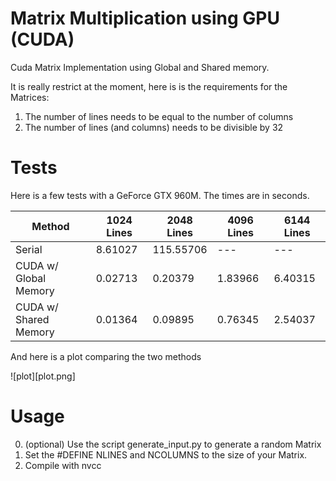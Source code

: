 # Matrix Multiplication using GPU (CUDA)

Cuda Matrix Implementation using Global and Shared memory.

It is really restrict at the moment, here is is the requirements for the Matrices:
1. The number of lines needs to be equal to the number of columns
2. The number of lines (and columns) needs to be divisible by 32

# Tests

Here is a few tests with a GeForce GTX 960M. The times are in seconds.

| Method                        | 1024 Lines | 2048 Lines | 4096 Lines | 6144 Lines |
|-------------------------------|------------|------------|------------|------------|
| Serial                        | 8.61027    | 115.55706  | ---        | ---        |
| CUDA w/ Global Memory         | 0.02713    | 0.20379    | 1.83966    | 6.40315    |
| CUDA w/ Shared Memory         | 0.01364    | 0.09895    | 0.76345    | 2.54037    |

And here is a plot comparing the two methods

![plot][plot.png]

# Usage

0. (optional) Use the script generate_input.py to generate a random Matrix
1. Set the #DEFINE NLINES and NCOLUMNS to the size of your Matrix.
2. Compile with nvcc
